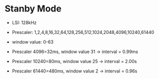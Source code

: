 # Stanby Mode

- LSI: 128kHz
- Prescaler: 1,2,4,8,16,32,64,128,256,512,1024,2048,4096,10240,61440
- window value: 0-63

- Prescaler 4096=32ms, window value 31 -> interval = 0.99ms
- Prescaler 10240=80ms, window value 25 -> interval = 2.00s
- Prescaler 61440=480ms, window value 2 -> interval = 0.96s
